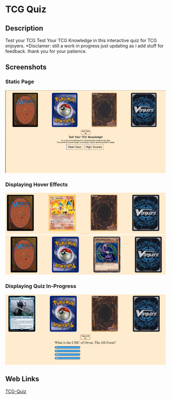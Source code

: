 # TCG Quiz

## Description
Test your TCG Test Your TCG Knowledge in this interactive quiz for TCG enjoyers.
*Disclamer: still a work in progress just updating as i add stuff for feedback. 
thank you for your patience.

## Screenshots
### Static Page
![Main-Page](./assets/css/img/TCG-Quiz-Main.PNG)

### Displaying Hover Effects
![Pokemon-Hover](assets/css/img/Hover-Over-Pokemon.PNG)
![Yugioh-Hover](assets/css/img/Hover-Over-yugioh.PNG)

### Displaying Quiz In-Progress
![In-Progress](assets/css/img/Quiz-in-progress.PNG)

## Web Links
[TCG-Quiz](https://arezvani95.github.io/Code-Quiz/)
